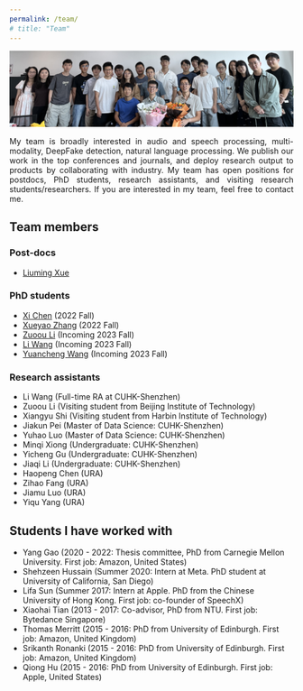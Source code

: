 ```yaml
---
permalink: /team/
# title: "Team"
---
```


<!-- # Team Profile -->

![Team](../images/team.jpg)
<div align="justify">
My team is broadly interested in audio and speech processing, multi-modality, DeepFake detection, natural language processing. We publish our work in the top conferences and journals, and deploy research output to products by collaborating with industry. My team has open positions for postdocs, PhD students, research assistants, and visiting research students/researchers. If you are interested in my team, feel free to contact me.
</div>

## Team members

### Post-docs

- [Liuming Xue](https://scholar.google.com/citations?user=KNqxVT0AAAAJ&hl=en)

### PhD students

- [Xi Chen](https://chenx17.github.io/) (2022 Fall)
- [Xueyao Zhang](https://www.zhangxueyao.com/) (2022 Fall)
- [Zuoou Li](https://leo9344.github.io/) (Incoming 2023 Fall)
- [Li Wang](https://wwwwwli.github.io/) (Incoming 2023 Fall)
- [Yuancheng Wang]() (Incoming 2023 Fall)

### Research assistants

- Li Wang (Full-time RA at CUHK-Shenzhen)
- Zuoou Li (Visiting student from Beijing Institute of Technology)
- Xiangyu Shi (Visiting student from Harbin Institute of Technology)
- Jiakun Pei (Master of Data Science: CUHK-Shenzhen)
- Yuhao Luo (Master of Data Science: CUHK-Shenzhen)
- Minqi Xiong (Undergraduate: CUHK-Shenzhen)
- Yicheng Gu (Undergraduate: CUHK-Shenzhen)
- Jiaqi Li (Undergraduate: CUHK-Shenzhen)
- Haopeng Chen (URA)
- Zihao Fang (URA)
- Jiamu Luo (URA)
- Yiqu Yang (URA)

## Students I have worked with

- Yang Gao (2020 - 2022: Thesis committee, PhD from Carnegie Mellon University. First job: Amazon, United States)
- Shehzeen Hussain (Summer 2020: Intern at Meta. PhD student at University of California, San Diego)
- Lifa Sun (Summer 2017: Intern at Apple. PhD from the Chinese University of Hong Kong. First job: co-founder of SpeechX)
- Xiaohai Tian (2013 - 2017: Co-advisor, PhD from NTU. First job: Bytedance Singapore)
- Thomas Merritt (2015 - 2016: PhD from University of Edinburgh. First job: Amazon, United Kingdom)
- Srikanth Ronanki (2015 - 2016: PhD from University of Edinburgh. First job: Amazon, United Kingdom)
- Qiong Hu (2015 - 2016: PhD from University of Edinburgh. First job: Apple, United States)
